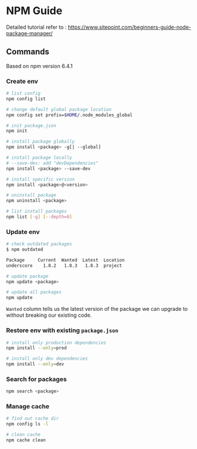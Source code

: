 # NPM Guide

Detailed tutorial refer to :
<https://www.sitepoint.com/beginners-guide-node-package-manager/>

## Commands

Based on npm version 6.4.1

### Create env

```bash
# list config
npm config list

# change default global package location
npm config set prefix=$HOME/.node_modules_global

# init package.json
npm init

# install package globally
npm install <package> -g[| --global]

# install package locally
# --save-dev: add "devDependencies"
npm install <package> --save-dev

# install specific version
npm install <package>@<version>

# uninstall package
npm uninstall <package>

# list install packages
npm list [-g] [--depth=0]
```

### Update env

```bash
# check outdated packages
$ npm outdated

Package     Current  Wanted  Latest  Location
underscore    1.8.2   1.8.3   1.8.3  project

# update package
npm update <package>

# update all packages
npm update
```

`Wanted` column tells us the latest version of the package we can upgrade to without breaking our existing code.

### Restore env with existing `package.json`

```bash
# install only production dependencies
npm install --only=prod

# install only dev dependencies
npm install --only=dev
```

### Search for packages

```bash
npm search <package>
```

### Manage cache

```bash
# find out cache dir
npm config ls -l

# clean cache
npm cache clean
```
